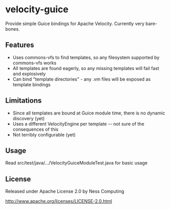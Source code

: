velocity-guice
==============

Provide simple Guice bindings for Apache Velocity.  Currently very bare-bones.

Features
--------

* Uses commons-vfs to find templates, so any filesystem supported by commons-vfs works
* All templates are found eagerly, so any missing templates will fail fast and explosively
* Can bind "template directories" - any .vm files will be exposed as template bindings

Limitations
-----------

* Since all templates are bound at Guice module time, there is no dynamic discovery (yet)
* Uses a different VelocityEngine per template -- not sure of the consequences of this
* Not terribly configurable (yet)

Usage
-----

Read src/test/java/.../VelocityGuiceModuleTest.java for basic usage

License
-------

Released under Apache License 2.0 by Ness Computing

http://www.apache.org/licenses/LICENSE-2.0.html
